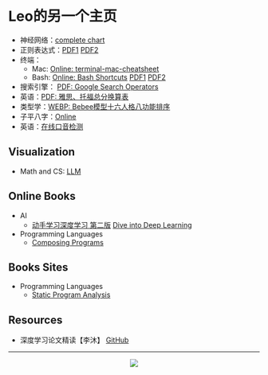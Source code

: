 # Leo的另一个主页

- 神经网络：[complete chart](_asset/cheat-sheet/chart_nn.png ':ignore')
- 正则表达式：[PDF1](_asset/cheat-sheet/regex1.pdf ':ignore') [PDF2](_asset/cheat-sheet/regex2.pdf ':ignore')
- 终端：
  - Mac: [Online: terminal-mac-cheatsheet](https://github.com/0nn0/terminal-mac-cheatsheet/tree/master/) 
  - Bash: [Online: Bash Shortcuts](https://gist.github.com/tuxfight3r/60051ac67c5f0445efee) [PDF1]( /_asset/cheat-sheet/bash1.pdf ':ignore') [PDF2](/_asset/cheat-sheet/bash2.pdf ':ignore')
- 搜索引擎： [PDF: Google Search Operators](_asset/cheat-sheet/google1.pdf ':ignore') 
- 英语：[PDF: 雅思、托福总分换算表](_asset/cheat-sheet/english1.pdf ':ignore')
- 类型学：[WEBP: Bebee模型十六人格八功能排序](_asset/cheat-sheet/bebee1.png.webp  ':ignore')
- 子平八字：[Online](/metaphysics/notes/cheat-sheet)
- 英语：[在线口音检测](https://start.boldvoice.com/accent-oracle)

## Visualization

- Math and CS: [LLM](https://bbycroft.net/llm) 

## Online Books

- AI
  - [动手学习深度学习 第二版](https://zh.d2l.ai) [Dive into Deep Learning](https://d2l.ai)
- Programming Languages
  - [Composing Programs](https://www.composingprograms.com)

## Books Sites

- Programming Languages
  - [Static Program Analysis](https://cs.au.dk/~amoeller/spa/)

## Resources

- 深度学习论文精读【李沐】 [GitHub](https://github.com/mli/paper-reading)

----

<center><a href="https://clustrmaps.com/site/1c4v3"  title="ClustrMaps"><img src="//www.clustrmaps.com/map_v2.png?d=DzhGtTOxYHhrq72VQ0OKyeQdpXIo8jaz8JvdcQgjcxQ&cl=ffffff" /></a></center>
